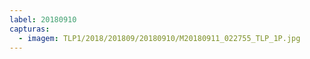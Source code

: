 ```yaml
---
label: 20180910
capturas:
  - imagem: TLP1/2018/201809/20180910/M20180911_022755_TLP_1P.jpg
---
```


